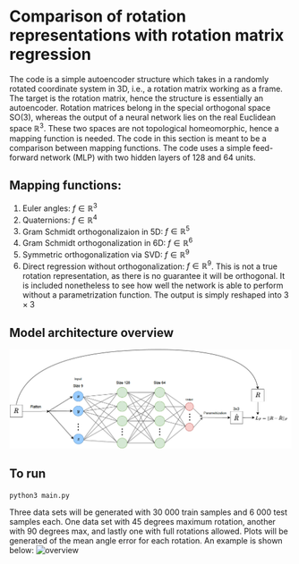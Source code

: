 # Comparison of rotation representations with rotation matrix regression
The code is a simple autoencoder structure which takes in a randomly rotated coordinate system in 3D, i.e., a rotation matrix working as a frame. The target is the rotation matrix, hence the structure is essentially an autoencoder. Rotation matrices belong in the special orthogonal space SO(3), whereas the output of a neural network lies on the real Euclidean space $\mathbb{R}^3$. These two spaces are not topological
homeomorphic, hence a mapping function is needed. The code in this section is meant to be a comparison between mapping functions. The code uses a simple feed-forward network (MLP) with two hidden layers of 128 and 64 units.

## Mapping functions:

1. Euler angles: $f \in \mathbb{R}^3$
2. Quaternions: $f \in \mathbb{R}^4$
3. Gram Schmidt orthogonalizaion in 5D: $f\in \mathbb{R}^5$
4. Gram Schmidt orthogonalization in 6D: $f \in \mathbb{R}^6$
5. Symmetric orthogonalization via SVD: $f \in \mathbb{R}^9$
6. Direct regression without orthogonalization: $f \in \mathbb{R}^9$. This is not a true rotation representation, as there is no guarantee it will be orthogonal. It is included nonetheless to see how well the network is able to perform without a parametrization function. The output is simply reshaped into $3 \times 3$


## Model architecture overview
![overview](https://github.com/henrikgruner/PoseEstimation/blob/master/preliminary/overview.png)

## To run 

```
python3 main.py
```
Three data sets will be generated with 30 000 train samples and 6 000 test samples each. One data set with 45 degrees maximum rotation, another with 90 degrees max, and lastly one with full rotations allowed. Plots will be generated of the mean angle error for each rotation. An example is shown below:
![overview](https://github.com/henrikgruner/PoseEstimation/blob/master/preliminary/example.png)

